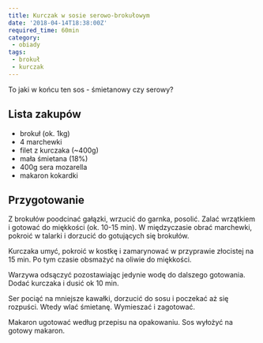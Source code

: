 ```yaml
---
title: Kurczak w sosie serowo-brokułowym
date: '2018-04-14T18:38:00Z'
required_time: 60min
category:
 - obiady
tags:
 - brokuł
 - kurczak
---
```


To jaki w końcu ten sos - śmietanowy czy serowy?

<!---- splitter ---->

## Lista zakupów

 - brokuł (ok. 1kg)
 - 4 marchewki
 - filet z kurczaka (~400g)
 - mała śmietana (18%)
 - 400g sera mozarella
 - makaron kokardki

<!---- splitter ---->

## Przygotowanie

Z brokułów poodcinać gałązki, wrzucić do garnka, posolić.
Zalać wrzątkiem i gotować do miękkości (ok. 10-15 min).
W międzyczasie obrać marchewki, pokroić w talarki i dorzucić do gotujących się brokułów.

Kurczaka umyć, pokroić w kostkę i zamarynować w przyprawie złocistej na 15 min. Po tym czasie obsmażyć na oliwie do miękkości.

Warzywa odsączyć pozostawiając jedynie wodę do dalszego gotowania. Dodać kurczaka i dusić ok 10 min.

Ser pociąć na mniejsze kawałki, dorzucić do sosu i poczekać aż się rozpuści. Wtedy wlać śmietanę.
Wymieszać i zagotować.

Makaron ugotować według przepisu na opakowaniu.
Sos wyłożyć na gotowy makaron.
